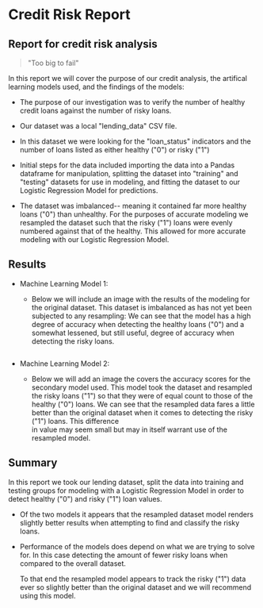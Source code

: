 # Credit Risk Report
## Report for credit risk analysis

>"Too big to fail"

In this report we will cover the purpose of our credit analysis, the artifical learning models used, and the findings of the models:

* The purpose of our investigation was to verify the number of healthy credit loans against the number of risky loans. 
* Our dataset was a local "lending_data" CSV file. 
* In this dataset we were looking for the "loan_status" indicators and the number of loans listed as either healthy ("0") or risky ("1")
* Initial steps for the data included importing the data into a Pandas dataframe for manipulation, 
  splitting the dataset into "training" and "testing" datasets for use in modeling, 
  and fitting the dataset to our Logistic Regression Model for predictions. 
  
* The dataset was imbalanced-- meaning it contained far more healthy loans ("0") than unhealthy. For the purposes of accurate modeling we resampled the dataset 
  such that the risky ("1") loans were evenly numbered against that of the healthy. This allowed for more accurate modeling with our Logistic Regression Model. 
  
## Results

* Machine Learning Model 1:
  * Below we will include an image with the results of the modeling for the original dataset. This dataset is imbalanced as has not yet been subjected to any resampling: 
  We can see that the model has a high degree of accuracy when detecting the healthy loans ("0") and a somewhat lessened, but still useful, degree of accuracy when detecting the risky loans.
  
  ![<alt text>](https://i.postimg.cc/TwfVCgDm/Screen-Shot-2022-07-07-at-11-51-40-AM.png)
     
* Machine Learning Model 2:
  * Below we will add an image the covers the accuracy scores for the secondary model used. This model took the dataset and resampled the risky loans ("1") so that they were of equal count 
    to those of the healthy ("0") loans. We can see that the resampled data fares a little better than the original dataset when it comes to detecting the risky ("1") loans. This difference  
    in value may seem small but may in itself warrant use of the resampled model. 
     ![<alt text>](https://i.postimg.cc/6QkMf8Wx/Screen-Shot-2022-07-07-at-12-03-29-PM.png)
   

## Summary

In this report we took our lending dataset, split the data into training and testing groups for modeling with a Logistic Regression Model in order to detect healthy ("0") and risky ("1") loan values. 
* Of the two models it appears that the resampled dataset model renders slightly better results when attempting to find and classify the risky loans. 
* Performance of the models does depend on what we are trying to solve for. In this case detecting the amount of fewer risky loans when compared to the overall dataset. 

    To that end the resampled model appears to track the risky ("1") data ever so slightly better than the original dataset and we will recommend using this model. 
    
    
    
